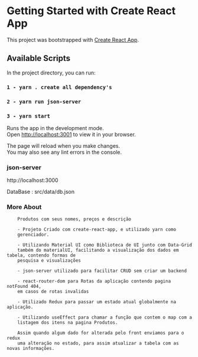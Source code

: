 # Getting Started with Create React App

This project was bootstrapped with [Create React App](https://github.com/facebook/create-react-app).

## Available Scripts

In the project directory, you can run:

### `1 - yarn . create all dependency's`

### `2 - yarn run json-server`

### `3 - yarn start`

Runs the app in the development mode.\
Open [http://localhost:3001](http://localhost:3001) to view it in your browser.

The page will reload when you make changes.\
You may also see any lint errors in the console.

### json-server

http://localhost:3000

DataBase : src/data/db.json

### More About

        Produtos com seus nomes, preços e descrição

        - Projeto Criado com create-react-app, e utilizado yarn como
        gerenciador.

        - Utilizando Material UI como Biblioteca de UI junto com Data-Grid
        também do materialUI, facilitando a visualização dos dados em tabela, contendo formas de
        pesquisa e visualizações

        - json-server utilizado para facilitar CRUD sem criar um backend

        - react-router-dom para Rotas da aplicação contendo pagina notFound 404,
        em casos de rotas invalidas

        - Utilizado Redux para passar um estado atual globalmente na aplicação.

        - Utilizando useEffect para chamar a função que contem o map com a
        listagem dos itens na pagina Produtos.

        Assim quando algum dado for alterada pelo front enviamos para o redux
        uma alteração no estado, para assim atualizar a tabela com as novas informações.
